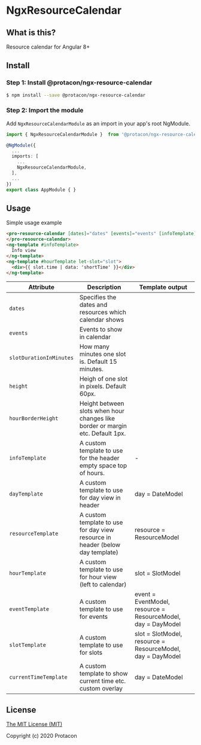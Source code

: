 # NgxResourceCalendar

## What is this?

Resource calendar for Angular 8+

## Install
### Step 1: Install @protacon/ngx-resource-calendar
```bash
$ npm install --save @protacon/ngx-resource-calendar
```

### Step 2: Import the module
Add `NgxResourceCalendarModule` as an import in your app's root NgModule.
```typescript
import { NgxResourceCalendarModule }  from '@protacon/ngx-resource-calendar';

@NgModule({
  ...
  imports: [
    ...
    NgxResourceCalendarModule,
  ],
  ...
})
export class AppModule { }
```

## Usage
Simple usage example
```html
<pro-resource-calendar [dates]="dates" [events]="events" [infoTemplate]="infoTemplate" [hourTemplate]="hourTemplate">
</pro-resource-calendar>
<ng-template #infoTemplate>
  Info view
</ng-template>
<ng-template #hourTemplate let-slot="slot">
  <div>{{ slot.time | data: 'shortTime' }}</div>
</ng-template>
```

| Attribute | Description | Template output |
| --- | --- | --- |
| `dates` | Specifies the dates and resources which calendar shows | |
| `events` | Events to show in calendar ||
| `slotDurationInMinutes` | How many minutes one slot is. Default 15 minutes. | |
| `height` | Heigh of one slot in pixels. Default 60px. | |
| `hourBorderHeight` | Height between slots when hour changes like border or margin etc. Default 1px. | |
| `infoTemplate` | A custom template to use for the header empty space top of hours. | - |
| `dayTemplate` | A custom template to use for day view in header | day = DateModel |
| `resourceTemplate` | A custom template to use for day view resource in header (below day template) | resource = ResourceModel  |
| `hourTemplate` | A custom template to use for hour view (left to calendar) | slot = SlotModel  |
| `eventTemplate` | A custom template to use for events | event = EventModel, resource = ResourceModel, day = DayModel |
| `slotTemplate` | A custom template to use for slots | slot = SlotModel, resource = ResourceModel, day = DayModel |
| `currentTimeTemplate` | A custom template to show current time etc. custom overlay | day = DateModel  |

## License
[The MIT License (MIT)](LICENSE)

Copyright (c) 2020 Protacon
